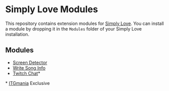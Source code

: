 Simply Love Modules
===================

This repository contains extension modules for [Simply Love](https://github.com/Simply-Love/Simply-Love-SM5).
You can install a module by dropping it in the `Modules` folder of your Simply Love installation.


## Modules

- [Screen Detector](https://github.com/Simply-Love/Modules/raw/main/ScreenDetector.lua)
- [Write Song Info](https://github.com/Simply-Love/Modules/raw/main/WriteSongInfo.lua)
- [Twitch Chat](https://github.com/Simply-Love/Modules/raw/main/TwitchChat.lua)*

\* [ITGmania](https://www.itgmania.com) Exclusive

